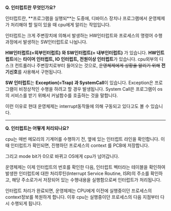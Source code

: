 **Q. 인터럽트란 무엇인가요?**

<aside>
인터럽트란, **프로그램을 실행되**는 도중에, 디바이스 장치나 프로그램에서 운영체제가 처리해야 할 일이 있을 때 cpu에게 알리는 작업입니다. 

인터럽트는 크게 
주변장치에 의해서 발생하는 HW인터럽트와 
프로세스의 명령어 수행과정에서 발생하는 SW인터럽트로 나뉩니다.

**HW인터럽트(=외부인터럽트) 와 SW인터럽트(= 내부인터럽트)** 가 있습니다.
**HW인트럽트**에는 **타이머 인터럽트, IO 인터럽트, 전원이상 인터럽트**가 있습니다. cpu외부의 디스크 컨트롤러나 주변장치로부터 들어오는 것으로, ~~운영체제에게 상황을 알리기 위해~~ **전기신호**를 사용해서 구현됩니다. 

**SW 인터럽트**는 **Exception(=Trap) 과 SystemCall**이 있습니다.
Exception은 프로그램이 비정상적인 수행을 하려고 할 경우 발생됩니다.
System Call은 프로그램이 os의 서비스를 받기 위해서 커널함수를 호출하는 것을 말합니다. 

이런 이유로 현대 운영체제는 interrupt동작들에 의해 구동되고 있다고도 볼 수 있습니다.
</aside>

<hr>

**Q.  인터럽트는 어떻게 처리되나요?**

<aside>
cpu는 매번 메모리의 기계어를 수행하기 전, 옆에 있는 인터럽트 라인을 확인합니다.
이때 인터럽트가 확인되면, 진행하던 프로세스의 context 를 PCB에 저장합니다.

그리고 mode bit가 0으로 바뀌고 OS에게 cpu가 넘어갑니다.

운영체제는 이제 인터럽트의 번호를 확인한 다음, 인터럽트 벡터라는 테이블을 확인하여 발생한 인터럽트에 대한 처리루틴(Interrupt Service Routine, ISR)의 주소를 확인하고, 해당 주소로가서 저장되어 있는 수행내용을 실행함으로써 인터럽트가 처리됩니다.

인터럽트 처리가 완료되면, 운영체제는 CPU에게 이전에 실행중이던 프로세스의 context정보를 복원하게 합니다.
이후 cpu는 실행중이던 프로세스의 다음 지점부터 다시 수행되게 됩니다.

</aside>

